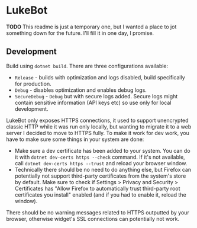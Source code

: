 # LukeBot

**TODO** This readme is just a temporary one, but I wanted a place to jot something down for the
future. I'll fill it in one day, I promise.

## Development

Build using `dotnet build`. There are three configurations available:
- `Release` - builds with optimization and logs disabled, build specifically for production.
- `Debug` - disables optimization and enables debug logs.
- `SecureDebug` - `Debug` but with secure logs added. Secure logs might contain sensitive information
  (API keys etc) so use only for local development.

LukeBot only exposes HTTPS connections, it used to support unencrypted classic HTTP while it was
run only locally, but wanting to migrate it to a web server I decided to move to HTTPS fully. To
make it work for dev work, you have to make sure some things in your system are done:

- Make sure a dev certificate has been added to your system. You can do it with `dotnet dev-certs
  https --check` command. If it's not available, call `dotnet dev-certs https --trust` and reload
  your browser window.
- Technically there should be no need to do anything else, but Firefox can potentially not support
  third-party certificates from the system's store by default. Make sure to check if Settings >
  Privacy and Security > Certificates has "Allow Firefox to automatically trust third-party root
  certificates you install" enabled (and if you had to enable it, reload the window).

There should be no warning messages related to HTTPS outputted by your browser, otherwise widget's
SSL connections can potentially not work.